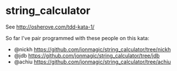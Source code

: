string_calculator
=================

See http://osherove.com/tdd-kata-1/

So far I've pair programmed with these people on this kata:

* @nickh https://github.com/jonmagic/string_calculator/tree/nickh
* @jdb https://github.com/jonmagic/string_calculator/tree/jdb
* @achiu https://github.com/jonmagic/string_calculator/tree/achiu
